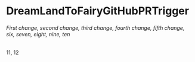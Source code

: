 # DreamLandToFairyGitHubPRTrigger
###### First change, second change, third change, fourth change, fifth change, six, seven, eight, nine, ten
11, 12
